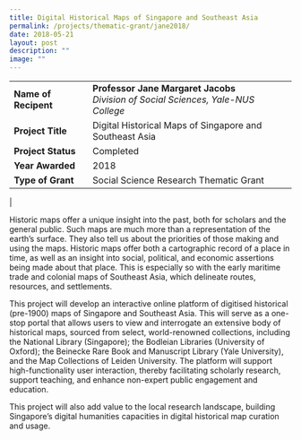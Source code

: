 ```yaml
---
title: Digital Historical Maps of Singapore and Southeast Asia
permalink: /projects/thematic-grant/jane2018/
date: 2018-05-21
layout: post
description: ""
image: ""
---
```

|  |  |
|---|---|
| **Name of Recipent** | **Professor Jane Margaret Jacobs**<br>_Division of Social Sciences, Yale-NUS College_ |
| **Project Title** | Digital Historical Maps of Singapore and Southeast Asia |
| **Project Status** | Completed |
| **Year Awarded** | 2018 |
| **Type of Grant** | Social Science Research Thematic Grant |
|

Historic maps offer a unique insight into the past, both for scholars and the general public. Such maps are much more than a representation of the earth’s surface. They also tell us about the priorities of those making and using the maps. Historic maps offer both a cartographic record of a place in time, as well as an insight into social, political, and economic assertions being made about that place. This is especially so with the early maritime trade and colonial maps of Southeast Asia, which delineate routes, resources, and settlements.&nbsp;&nbsp;

This project will develop an interactive online platform of digitised historical (pre-1900) maps of Singapore and Southeast Asia. This will serve as a one-stop portal that allows users to view and interrogate an extensive body of historical maps, sourced from select, world-renowned collections, including the National Library (Singapore); the Bodleian Libraries (University of Oxford); the Beinecke Rare Book and Manuscript Library (Yale University), and the Map Collections of Leiden University. The platform will support high-functionality user interaction, thereby facilitating scholarly research, support teaching, and enhance non-expert public engagement and education.

This project will also add value to the local research landscape, building Singapore’s digital humanities capacities in digital historical map curation and usage.